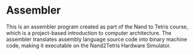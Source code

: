 # Assembler
This is an assembler program created as part of the Nand to Tetris course, which is a project-based introduction to computer architecture. The assembler translates assembly language source code into binary machine code, making it executable on the Nand2Tetris Hardware Simulator.
